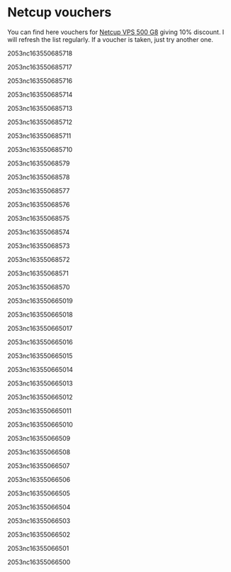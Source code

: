 # Netcup vouchers

You can find here vouchers for [Netcup VPS 500 G8](https://www.netcup.eu/bestellen/produkt.php?produkt=2006) giving 10% discount. I will refresh the list regularly. If a voucher is taken, just try another one.

2053nc163550685718

2053nc163550685717

2053nc163550685716

2053nc163550685714

2053nc163550685713

2053nc163550685712

2053nc163550685711

2053nc163550685710

2053nc16355068579

2053nc16355068578

2053nc16355068577

2053nc16355068576

2053nc16355068575

2053nc16355068574

2053nc16355068573

2053nc16355068572

2053nc16355068571

2053nc16355068570

2053nc163550665019

2053nc163550665018

2053nc163550665017

2053nc163550665016

2053nc163550665015

2053nc163550665014

2053nc163550665013

2053nc163550665012

2053nc163550665011

2053nc163550665010

2053nc16355066509

2053nc16355066508

2053nc16355066507

2053nc16355066506

2053nc16355066505

2053nc16355066504

2053nc16355066503

2053nc16355066502

2053nc16355066501

2053nc16355066500
